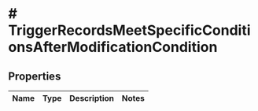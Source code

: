 # # TriggerRecordsMeetSpecificConditionsAfterModificationCondition

## Properties

Name | Type | Description | Notes
------------ | ------------- | ------------- | -------------

